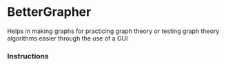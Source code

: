 # BetterGrapher
Helps in making graphs for practicing graph theory or testing graph theory algorithms easier 
through the use of a GUI

### Instructions
